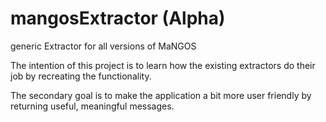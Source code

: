 mangosExtractor (Alpha)
=======================

generic Extractor for all versions of MaNGOS


The intention of this project is to learn how the existing extractors do their job by recreating the functionality.

The secondary goal is to make the application a bit more user friendly by returning useful, meaningful messages.


